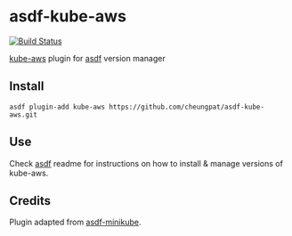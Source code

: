 # asdf-kube-aws

[![Build Status](https://travis-ci.org/cheungpat/asdf-kube-aws.svg?branch=master)](https://travis-ci.org/cheungpat/asdf-kube-aws)

[kube-aws](https://github.com/kubernetes-incubator/kube-aws) plugin for [asdf](https://github.com/asdf-vm/asdf) version manager

## Install

```
asdf plugin-add kube-aws https://github.com/cheungpat/asdf-kube-aws.git
```

## Use

Check [asdf](https://github.com/asdf-vm/asdf) readme for instructions on how to install & manage versions of kube-aws.

## Credits

Plugin adapted from [asdf-minikube](https://github.com/alvarobp/asdf-minikube).
